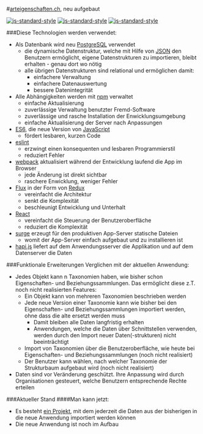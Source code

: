 #[arteigenschaften.ch](http://arteigenschaften.ch), neu aufgebaut
 
[![js-standard-style](https://img.shields.io/badge/code%20style-standard-brightgreen.svg)](https://github.com/feross/standard)
[![js-standard-style](https://img.shields.io/badge/license-ISC-brightgreen.svg)](https://github.com/barbalex/gs/blob/master/license.md)
[![js-standard-style](https://david-dm.org/barbalex/ae.svg)](https://david-dm.org/barbalex/ae)

###Diese Technologien werden verwendet:

- Als Datenbank wird neu [PostgreSQL](https://www.postgresql.org) verwendet
  - die dynamische Datenstruktur, welche mit Hilfe von [JSON](https://de.wikipedia.org/wiki/JavaScript_Object_Notation) den Benutzern ermöglicht, eigene Datenstrukturen zu importieren, bleibt erhalten - genau dort wo nötig
  - alle übrigen Datenstrukturen sind relational und ermöglichen damit:
     - einfachere Verwaltung
     - einfachere Datenauswertung
     - bessere Datenintegrität
- Alle Abhängigkeiten werden mit [npm](https://www.npmjs.com) verwaltet
  - einfache Aktualisierung
  - zuverlässige Verwaltung benutzter Fremd-Software
  - zuverlässige und rasche Installation der Enwicklungsumgebung
  - einfache Aktualisierung der Server nach Anpassungen
- [ES6](https://github.com/lukehoban/es6features), die neue Version von [JavaScript](http://en.wikipedia.org/wiki/JavaScript)
  - fördert lesbaren, kurzen Code
- [eslint](http://eslint.org)
  - erzwingt einen konsequenten und lesbaren Programmierstil
  - reduziert Fehler
- [webpack](http://webpack.github.io) aktualisiert während der Entwicklung laufend die App im Browser
  - jede Änderung ist direkt sichtbar
  - raschere Enwicklung, weniger Fehler
- [Flux](http://facebook.github.io/flux) in der Form von [Redux](https://github.com/reactjs/redux)
  - vereinfacht die Architektur
  - senkt die Komplexität
  - beschleunigt Entwicklung und Unterhalt
- [React](https://facebook.github.io/react/index.html)
  - vereinfacht die Steuerung der Benutzeroberfläche
  - reduziert die Komplexität
- [surge](https://surge.sh) erzeugt für den produktiven App-Server statische Dateien
  - womit der App-Server einfach aufgebaut und zu installieren ist
- [hapi.js](http://hapijs.com) liefert auf dem Anwendungsserver die Applikation und auf dem Datenserver die Daten

###Funktionale Erweiterungen
Verglichen mit der aktuellen Anwendung:

- Jedes Objekt kann n Taxonomien haben, wie bisher schon Eigenschaften- und Beziehungssammlungen. Das ermöglicht diese z.T. noch nicht realisierten Features:
  - Ein Objekt kann von mehreren Taxonomien beschrieben werden
  - Jede neue Version einer Taxonomie kann wie bisher bei den Eigenschaften- und Beziehungssammlungen importiert werden, ohne dass die alte ersetzt werden muss
     - Damit bleiben alle Daten langfristig erhalten 
     - Anwendungen, welche die Daten über Schnittstellen verwenden, werden durch den Import neuer Daten(-strukturen) nicht beeinträchtigt 
  - Import von Taxonomien über die Benutzeroberfläche, wie heute bei Eigenschaften- und Beziehungssammlungen (noch nicht realisiert)
  - Der Benutzer kann wählen, nach welcher Taxonomie der Strukturbaum aufgebaut wird (noch nicht realisiert)
- Daten sind vor Veränderung geschützt. Ihre Anpassung wird durch Organisationen gesteuert, welche Benutzern entsprechende Rechte erteilen

###Aktueller Stand
####Man kann jetzt:

- Es besteht [ein Projekt](https://github.com/barbalex/ae_import), mit dem jederzeit die Daten aus der bisherigen in die neue Anwendung importiert werden können
- Die neue Anwendung ist noch im Aufbau